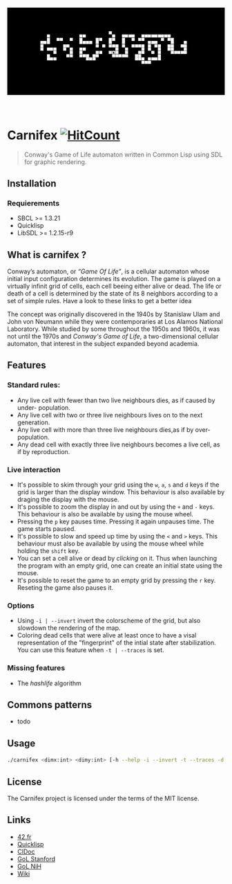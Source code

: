 <p align="center">
  <img src="https://raw.githubusercontent.com/iomonad/carnifex/master/.github/conway.gif"/><br>
<br>
<br>
</p>

# Carnifex [![HitCount](http://hits.dwyl.io/iomonad/carnifex.svg)](http://hits.dwyl.io/iomonad/carnifex)
> Conway's Game of Life automaton written in Common Lisp using SDL for graphic rendering.
## Installation
### Requierements
 - SBCL >= 1.3.21
 - Quicklisp
 - LibSDL >= 1.2.15-r9

## What is carnifex ?
Conway’s automaton, or *“Game Of Life”*, is a cellular automaton whose initial input configuration determines its evolution. The game is played on a virtually infinit grid of cells, each cell beeing either alive or dead. The life or death of a cell is determined by the state of its 8 neighbors according to a set of simple rules. Have a look to these links to get a better idea

The concept was originally discovered in the 1940s by Stanislaw Ulam and John von Neumann while they were contemporaries at Los Alamos National Laboratory. While studied by some throughout the 1950s and 1960s, it was not until the 1970s and *Conway's Game of Life*, a two-dimensional cellular automaton, that interest in the subject expanded beyond academia.

## Features
### Standard rules:
- Any live cell with fewer than two live neighbours dies, as if caused by under- population.
- Any live cell with two or three live neighbours lives on to the next generation.
- Any live cell with more than three live neighbours dies,as if by over-population.
- Any dead cell with exactly three live neighbours becomes a live cell, as if by reproduction.
### Live interaction
- It's possible to skim through your grid using the `w`, `a`, `s` and `d` keys if the grid is larger than the display window. This behaviour is also available by draging the display with the mouse.
- It's possible to zoom the display in and out by using the `+` and `-` keys. This behaviour is also be available by using the mouse wheel.
- Pressing the `p` key pauses time. Pressing it again unpauses time. The game starts paused.
- It's possible to slow and speed up time by using the `<` and `>` keys. This behaviour must also be available by using the mouse wheel while holding the `shift` key.
- You can set a cell alive or dead by *clicking* on it. Thus when launching the program with an empty grid, one can create an initial state using the mouse.
- It's possible to reset the game to an empty grid by pressing the `r` key. Reseting the game also pauses it.
### Options
- Using `-i | --invert` invert the colorscheme of the grid, but also slowdown the rendering of the map.
- Coloring dead cells that were alive at least once to have a visal representation of the "fingerprint" of the intial state after stabilization. You can use this feature when `-t | --traces` is set.
### Missing features
- The *hashlife* algorithm
## Commons patterns
- todo
## Usage
```bash
./carnifex <dimx:int> <dimy:int> [-h --help -i --invert -t --traces -d --debug]
```

## License

The Carnifex project is licensed under the terms of the MIT license.

## Links

* [42.fr](http://www.42.fr/)
* [Quicklisp](https://www.quicklisp.org/beta/)
* [ClDoc](http://www.lispworks.com/documentation/HyperSpec/Front/index.htm)
* [GoL Stanford](http://web.stanford.edu/~cdebs/GameOfLife/)
* [GoL NiH](https://www.ncbi.nlm.nih.gov/pmc/articles/PMC4905947/)
* [Wiki](https://en.wikipedia.org/wiki/Cellular_automaton)
